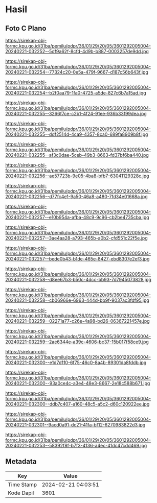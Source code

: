 # Hasil

## Foto C Plano

https://sirekap-obj-formc.kpu.go.id/31ba/pemilu/pdpr/36/01/29/20/05/3601292005004-20240221-032252--5df9a62f-8cfd-4d9b-b887-0003257de9dd.jpg

https://sirekap-obj-formc.kpu.go.id/31ba/pemilu/pdpr/36/01/29/20/05/3601292005004-20240221-032254--77324c20-0e5a-479f-9667-d187c56b643f.jpg

https://sirekap-obj-formc.kpu.go.id/31ba/pemilu/pdpr/36/01/29/20/05/3601292005004-20240221-032254--b2f0aa79-1fa0-4725-a5de-827c6b7a15ad.jpg

https://sirekap-obj-formc.kpu.go.id/31ba/pemilu/pdpr/36/01/29/20/05/3601292005004-20240221-032255--3266f7ce-c2b1-4f24-91ee-936b33f99dea.jpg

https://sirekap-obj-formc.kpu.go.id/31ba/pemilu/pdpr/36/01/29/20/05/3601292005004-20240221-032255--ddf2514d-4ca9-4357-8ca0-689fa8909b8f.jpg

https://sirekap-obj-formc.kpu.go.id/31ba/pemilu/pdpr/36/01/29/20/05/3601292005004-20240221-032255--af3c0dae-5ceb-49b3-8663-fd37bf6ba440.jpg

https://sirekap-obj-formc.kpu.go.id/31ba/pemilu/pdpr/36/01/29/20/05/3601292005004-20240221-032256--ae57723b-9e05-4ba8-bfb7-63041129328c.jpg

https://sirekap-obj-formc.kpu.go.id/31ba/pemilu/pdpr/36/01/29/20/05/3601292005004-20240221-032256--d77fc4e1-9a50-46a8-a480-7fd34e01668a.jpg

https://sirekap-obj-formc.kpu.go.id/31ba/pemilu/pdpr/36/01/29/20/05/3601292005004-20240221-032257--e10b954a-afba-48c9-9c96-cb2be4735cba.jpg

https://sirekap-obj-formc.kpu.go.id/31ba/pemilu/pdpr/36/01/29/20/05/3601292005004-20240221-032257--3ae4aa28-a793-465b-a0b2-cfd551c22f5e.jpg

https://sirekap-obj-formc.kpu.go.id/31ba/pemilu/pdpr/36/01/29/20/05/3601292005004-20240221-032257--bede0b43-b1de-465e-8427-ebd8307e2ef3.jpg

https://sirekap-obj-formc.kpu.go.id/31ba/pemilu/pdpr/36/01/29/20/05/3601292005004-20240221-032258--d8ee67b3-b50c-4dcc-bb93-7d7945073828.jpg

https://sirekap-obj-formc.kpu.go.id/31ba/pemilu/pdpr/36/01/29/20/05/3601292005004-20240221-032258--cb06966e-6963-444d-bb9f-9037ac3fdf95.jpg

https://sirekap-obj-formc.kpu.go.id/31ba/pemilu/pdpr/36/01/29/20/05/3601292005004-20240221-032259--02271a77-c26e-4a98-bd26-06367221457e.jpg

https://sirekap-obj-formc.kpu.go.id/31ba/pemilu/pdpr/36/01/29/20/05/3601292005004-20240221-032259--2ae6344e-a39c-4606-bc37-15b017f58ce9.jpg

https://sirekap-obj-formc.kpu.go.id/31ba/pemilu/pdpr/36/01/29/20/05/3601292005004-20240221-032300--e1d7d110-6f75-46c0-8a4b-89301da8fddb.jpg

https://sirekap-obj-formc.kpu.go.id/31ba/pemilu/pdpr/36/01/29/20/05/3601292005004-20240221-032300--93a0ce4c-a3e4-48e3-8667-2e18c588b671.jpg

https://sirekap-obj-formc.kpu.go.id/31ba/pemilu/pdpr/36/01/29/20/05/3601292005004-20240221-032300--ddb7c407-a160-48c5-a5c2-d60c120922ee.jpg

https://sirekap-obj-formc.kpu.go.id/31ba/pemilu/pdpr/36/01/29/20/05/3601292005004-20240221-032301--9acd0a91-dc21-41fa-bf12-6270983822d3.jpg

https://sirekap-obj-formc.kpu.go.id/31ba/pemilu/pdpr/36/01/29/20/05/3601292005004-20240221-032253--58392f8f-b7f3-4136-a4ec-41dc47cdd469.jpg


## Metadata

| Key        | Value               |
| ---------- | ------------------- |
| Time Stamp | 2024-02-21 04:03:51 |
| Kode Dapil | 3601                |



